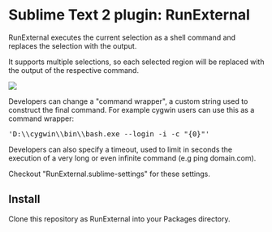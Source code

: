 # Sublime Text 2 plugin: RunExternal

RunExternal executes the current selection as a shell command and replaces the selection with the output.

It supports multiple selections, so each selected region will be replaced with the output of the respective command.

<img style="display:block;margin:0 auto;" src="http://i.imgur.com/2dYAo.gif">

Developers can change a "command wrapper", a custom string used to construct the final command. For example cygwin users can use this as a command wrapper:

<pre>
'D:\\cygwin\\bin\\bash.exe --login -i -c "{0}"'
</pre>

Developers can also specify a timeout, used to limit in seconds the execution of a very long or even infinite command (e.g ping domain.com).

Checkout "RunExternal.sublime-settings" for these settings.

## Install

Clone this repository as RunExternal into your Packages directory.